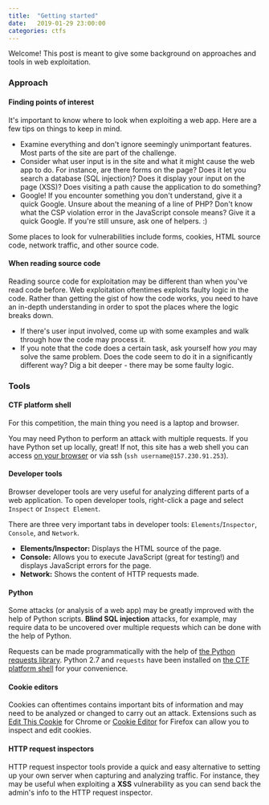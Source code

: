 ```yaml
---
title:  "Getting started"
date:   2019-01-29 23:00:00
categories: ctfs
---
```


Welcome! This post is meant to give some background on approaches and tools in
web exploitation.

### Approach

#### Finding points of interest

It's important to know where to look when exploiting a web app. Here are a few
tips on things to keep in mind.

* Examine everything and don't ignore seemingly unimportant features. Most parts
of the site are part of the challenge.
* Consider what user input is in the site and what it might cause the web app to do.
For instance, are there forms on the page? Does it let you search a database (SQL injection)?
Does it display your input on the page (XSS)? Does visiting a path cause the application
to do something?
* Google! If you encounter something you don't understand, give it a quick Google. 
Unsure about the meaning of a line of PHP? Don't know what the CSP violation error in
the JavaScript console means? Give it a quick Google. If you're still unsure, ask
one of helpers. :)

Some places to look for vulnerabilities include forms, cookies, HTML source code, network
traffic, and other source code.

#### When reading source code

Reading source code for exploitation may be different than when you've read
code before. Web exploitation oftentimes exploits faulty logic in the code. 
Rather than getting the gist of how the code works, you need to have an
in-depth understanding in order to spot the places where the logic breaks
down.

* If there's user input involved, come up with some examples and walk through
how the code may process it.
* If you note that the code does a certain task, ask yourself how _you_
may solve the same problem. Does the code seem to do it in a significantly
different way? Dig a bit deeper - there may be some faulty logic.

### Tools

#### CTF platform shell

For this competition, the main thing you need is a laptop and browser. 

You may need Python to perform an attack with multiple requests. If you have 
Python set up locally, great! If not, this site has a web shell you can access
[on your browser](http://getpwning.com/shell) or via ssh (`ssh username@157.230.91.253`).

#### Developer tools

Browser developer tools are very useful for analyzing different parts of a web 
application. To open developer tools, right-click a page and select `Inspect` or
`Inspect Element`.

There are three very important tabs in developer tools: `Elements`/`Inspector`, 
`Console`, and `Network`.

* **Elements/Inspector:** Displays the HTML source of the page. 
* **Console:** Allows you to execute JavaScript (great for testing!) and displays 
JavaScript errors for the page.
* **Network:** Shows the content of HTTP requests made.

#### Python

Some attacks (or analysis of a web app) may be greatly improved with the help of
Python scripts. **Blind SQL injection** attacks, for example, may require data to 
be uncovered over multiple requests which can be done with the help of Python.

Requests can be made programmatically with the help of [the Python requests library](http://docs.python-requests.org/en/master/user/quickstart/).
Python 2.7 and `requests` have been installed on [the CTF platform shell](http://getpwning.com/shell)
for your convenience.

#### Cookie editors

Cookies can oftentimes contains important bits of information and may need to be
analyzed or changed to carry out an attack. Extensions such as [Edit This Cookie](https://chrome.google.com/webstore/detail/editthiscookie/fngmhnnpilhplaeedifhccceomclgfbg?hl=en)
for Chrome or [Cookie Editor](https://addons.mozilla.org/en-US/firefox/addon/edit-cookie/)
for Firefox can allow you to inspect and edit cookies.

#### HTTP request inspectors

HTTP request inspector tools provide a quick and easy alternative to setting up
your own server when capturing and analyzing traffic. For instance, they may be useful
when exploiting a **XSS** vulnerability as you can send back the admin's info 
to the HTTP request inspector.
